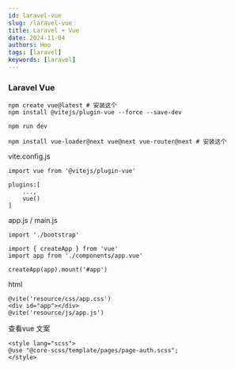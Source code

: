 ```yaml
---
id: laravel-vue
slug: /laravel-vue
title: Laravel + Vue
date: 2024-11-04
authors: Hoo
tags: [laravel]
keywords: [laravel]
---
```


### Laravel Vue

```
npm create vue@latest # 安装这个
npm install @vitejs/plugin-vue --force --save-dev

npm run dev
```

```
npm install vue-loader@next vue@next vue-router@next # 安装这个
```

vite.config.js

```
import vue from '@vitejs/plugin-vue'

plugins:[
	...,
	vue()
]
```

app.js / main.js

```
import './bootstrap'

import { createApp } from 'vue'
import app from './components/app.vue'

createApp(app).mount('#app')
```

html

```
@vite('resource/css/app.css')
<div id="app"></div>
@vite('resource/js/app.js')
```

查看vue 文案





```
<style lang="scss">
@use "@core-scss/template/pages/page-auth.scss";
</style>
```


